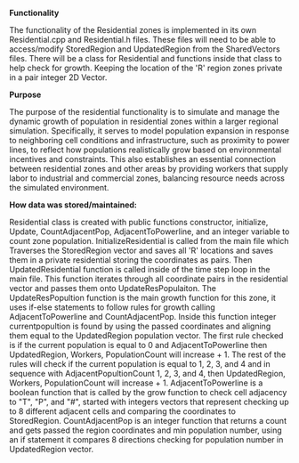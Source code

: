 **Functionality**

The functionality of the Residential zones is implemented in its own Residential.cpp and Residential.h files. These files will need to be able to access/modify StoredRegion and UpdatedRegion from the SharedVectors files. There will be a class for Residential and functions inside that class to help check for growth. Keeping the location of the 'R' region zones private in a pair integer 2D Vector. 

**Purpose**

The purpose of the residential functionality is to simulate and manage the dynamic growth of population in residential zones within a larger regional simulation. Specifically, it serves to model population expansion in response to neighboring cell conditions and infrastructure, such as proximity to power lines, to reflect how populations realistically grow based on environmental incentives and constraints. This also establishes an essential connection between residential zones and other areas by providing workers that supply labor to industrial and commercial zones, balancing resource needs across the simulated environment.

**How data was stored/maintained:**

Residential class is created with public functions constructor, initialize, Update, CountAdjacentPop, AdjacentToPowerline, and an integer variable to count zone population. InitializeResidential is called from the main file which Traverses the StoredRegion vector and saves all 'R' locations and saves them in a private residential storing the coordinates as pairs. Then UpdatedResidential function is called inside of the time step loop in the main file. This function iterates through all coordinate pairs in the residential vector and passes them onto UpdateResPopulaiton. The UpdateResPopultion function is the main growth function for this zone, it uses if-else statements to follow rules for growth calling AdjacentToPowerline and CountAdjacentPop. Inside this function integer currentpopultion is found by using the passed coordinates and aligning them equal to the UpdatedRegion population vector. The first rule checked is if the current population is equal to 0 and AdjacentToPowerline then UpdatedRegion, Workers, PopulationCount will increase + 1. The rest of the rules will check if the current population is equal to 1, 2, 3, and 4 and in sequence with AdjacentPopultionCount 1, 2, 3, and 4, then UpdatedRegion, Workers, PopulationCount will increase + 1. AdjacentToPowerline is a boolean function that is called by the grow function to check cell adjacency to "T", "P", and "#", started with integers vectors that represent checking up to 8 different adjacent cells and comparing the coordinates to StoredRegion. CountAdjacentPop is an integer function that returns a count and gets passed the region coordinates and min population number, using an if statement it compares 8 directions checking for population number in UpdatedRegion vector.